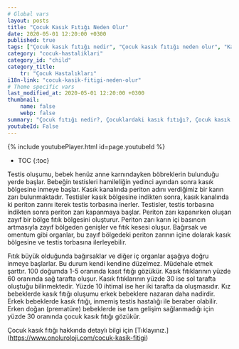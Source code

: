 ```yaml
---
# Global vars
layout: posts
title: "Çocuk Kasık Fıtığı Neden Olur"
date: 2020-05-01 12:20:00 +0300
published: true
tags: ["Çocuk kasık fıtığı nedir", "Çocuk kasık fıtığı neden olur", "Kasık fıtığı teşhisi", "Kasık fıtığı Nedeni", "Kasık fıtığı Ameliyatı",  "çocuk kasık fıtığı", "kasık fıtığı", "çocuk kasık fıtığı belirtisi", "çocuk kasık fıtığı teşhisi", "kasık fıtığı hangi çocukta", "çocuk kasık fıtığı ameliyatı",  "çocuk kasık fıtığı tedavi", "kasık fıtığı belirti" , "çocuk kasık fıtığı çözüm" , "kasık fıtığı tedavi" ]
category: "cocuk-hastaliklari"
category_id: "child"
category_title:
    tr: "Çocuk Hastalıkları"
i18n-link: "cocuk-kasik-fitigi-neden-olur"
# Theme specific vars
last_modified_at: 2020-05-01 12:20:00 +0300
thumbnail:
    name: false
    webp: false
summary: "Çocuk fıtığı nedir?, Çocuklardaki kasık fıtığı?, Çocuk kasık fıtıkları neden oluşur?, Kasık fıtığı teşhisi?, Kasık fıtığı Nedenleri? , Kasık fıtığı Ameliyatı?, Çocuk Kasık fıtıklarına ne zaman müdahele etmek gereklidir?"
youtubeId: False
---
```

{% include youtubePlayer.html id=page.youtubeId %}

* TOC
{:toc}

Testis oluşumu, bebek henüz anne karnındayken böbreklerin bulunduğu yerde başlar. Bebeğin testisleri hamileliğin yedinci ayından sonra kasık bölgesine inmeye başlar. Kasık kanalında periton adını verdiğimiz bir karın zarı bulunmaktadır. Testisler kasık bölgesine indikten sonra, kasık kanalında ki periton zarını iterek testis torbasına inerler. Testisler, testis torbasına indikten sonra periton zarı kapanmaya başlar. Periton zarı kapanırken oluşan zayıf bir bölge fıtık bölgesini oluşturur. Periton zarı karın içi basıncın artmasıyla zayıf bölgeden genişler ve fıtık kesesi oluşur. Bağırsak ve omentum gibi organlar, bu zayıf bölgedeki periton zarının içine dolarak kasık bölgesine ve testis torbasına ilerleyebilir.

Fıtık büyük olduğunda bağırsaklar ve diğer iç organlar aşağıya doğru inmeye başlarlar. Bu durum kendi kendine düzelmez. Müdehale etmek şarttır. 100 doğumda 1-5 oranında kasıt fıtığı gözükür. Kasık fıtıklarının yüzde 60 oranında sağ tarafta oluşur. Kasık fıtıklarının yüzde 30 ise sol tarafta oluştuğu bilinmektedir. Yüzde 10 ihtimal ise her iki tarafta da oluşmasıdır. Kız bebeklerde kasık fıtığı oluşumu erkek bebeklere nazaran daha nadirdir. Erkek bebeklerde kasık fıtığı, inmemiş testis hastalığı ile beraber olabilir. Erken doğan (prematüre) bebeklerde ise tam gelişim sağlanmadığı için yüzde 30 oranında çocuk kasık fıtığı gözükür.


Çocuk kasık fıtığı hakkında detaylı bilgi için [Tıklayınız.] (https://www.onoluroloji.com/cocuk-kasik-fitigi)
